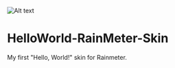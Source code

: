 ![Alt text](C:\Users\vmatv\Desktop\helloworld.png?raw=true "helloworld")

# HelloWorld-RainMeter-Skin
My first "Hello, World!" skin for Rainmeter.
